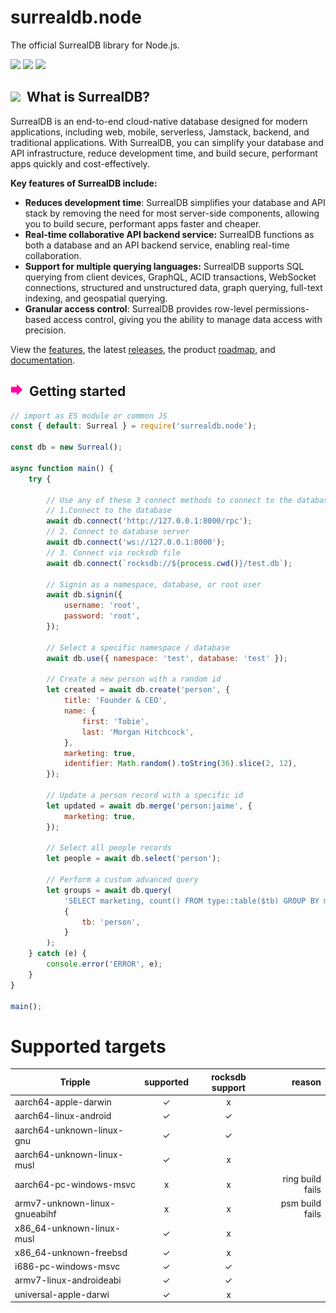 # surrealdb.node

The official SurrealDB library for Node.js.

[![](https://img.shields.io/badge/status-beta-ff00bb.svg?style=flat-square)](https://github.com/surrealdb/surrealdb.node) [![](https://img.shields.io/badge/docs-view-44cc11.svg?style=flat-square)](https://surrealdb.com/docs/integration/libraries/nodejs) [![](https://img.shields.io/badge/license-Apache_License_2.0-00bfff.svg?style=flat-square)](https://github.com/surrealdb/surrealdb.node)


<h2><img height="20" src="https://github.com/surrealdb/surrealdb/raw/main/img/whatissurreal.svg?raw=true">&nbsp;&nbsp;What is SurrealDB?</h2>

SurrealDB is an end-to-end cloud-native database designed for modern applications, including web, mobile, serverless, Jamstack, backend, and traditional applications. With SurrealDB, you can simplify your database and API infrastructure, reduce development time, and build secure, performant apps quickly and cost-effectively.

**Key features of SurrealDB include:**

- **Reduces development time**: SurrealDB simplifies your database and API stack by removing the need for most server-side components, allowing you to build secure, performant apps faster and cheaper.
- **Real-time collaborative API backend service:** SurrealDB functions as both a database and an API backend service, enabling real-time collaboration.
- **Support for multiple querying languages:** SurrealDB supports SQL querying from client devices, GraphQL, ACID transactions, WebSocket connections, structured and unstructured data, graph querying, full-text indexing, and geospatial querying.
- **Granular access control**: SurrealDB provides row-level permissions-based access control, giving you the ability to manage data access with precision.


View the [features](https://surrealdb.com/features), the latest [releases](https://surrealdb.com/releases), the product [roadmap](https://surrealdb.com/roadmap), and [documentation](https://surrealdb.com/docs).


<h2><img height="20" src="https://github.com/surrealdb/surrealdb/blob/main/img/gettingstarted.svg?raw=true">&nbsp;&nbsp;Getting started</h2>

```js
// import as ES module or common JS
const { default: Surreal } = require('surrealdb.node');

const db = new Surreal();

async function main() {
	try {

		// Use any of these 3 connect methods to connect to the database
		// 1.Connect to the database
		await db.connect('http://127.0.0.1:8000/rpc');
		// 2. Connect to database server
		await db.connect('ws://127.0.0.1:8000');
		// 3. Connect via rocksdb file
		await db.connect(`rocksdb://${process.cwd()}/test.db`);

		// Signin as a namespace, database, or root user
		await db.signin({
			username: 'root',
			password: 'root',
		});

		// Select a specific namespace / database
		await db.use({ namespace: 'test', database: 'test' });

		// Create a new person with a random id
		let created = await db.create('person', {
			title: 'Founder & CEO',
			name: {
				first: 'Tobie',
				last: 'Morgan Hitchcock',
			},
			marketing: true,
			identifier: Math.random().toString(36).slice(2, 12),
		});

		// Update a person record with a specific id
		let updated = await db.merge('person:jaime', {
			marketing: true,
		});

		// Select all people records
		let people = await db.select('person');

		// Perform a custom advanced query
		let groups = await db.query(
			'SELECT marketing, count() FROM type::table($tb) GROUP BY marketing',
			{
				tb: 'person',
			}
		);
	} catch (e) {
		console.error('ERROR', e);
	}
}

main();
```

# Supported targets

| Tripple                       | supported | rocksdb support |           reason |
| ----------------------------- | :-------: | :-------------: | ---------------: |
| aarch64-apple-darwin          |     ✓     |        x        |                  |
| aarch64-linux-android         |     ✓     |        ✓        |                  |
| aarch64-unknown-linux-gnu     |     ✓     |        ✓        |                  |
| aarch64-unknown-linux-musl    |     ✓     |        x        |                  |
| aarch64-pc-windows-msvc       |     x     |        x        | ring build fails |
| armv7-unknown-linux-gnueabihf |     x     |        x        |  psm build fails |
| x86_64-unknown-linux-musl     |     ✓     |        x        |                  |
| x86_64-unknown-freebsd        |     ✓     |        x        |                  |
| i686-pc-windows-msvc          |     ✓     |        ✓        |                  |
| armv7-linux-androideabi       |     ✓     |        ✓        |                  |
| universal-apple-darwi         |     ✓     |        x        |                  |
